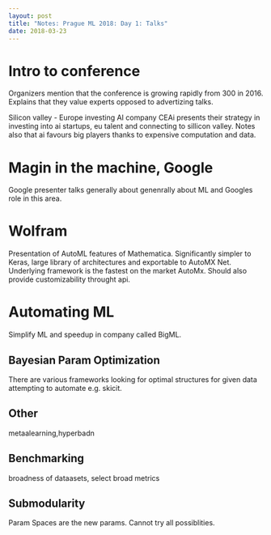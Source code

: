 ```yaml
---
layout: post
title: "Notes: Prague ML 2018: Day 1: Talks"
date: 2018-03-23
---
```


# Intro to conference
Organizers mention that the conference is growing rapidly from 300 in 2016. Explains that they value experts opposed to advertizing talks.

Silicon valley - Europe investing AI company CEAi presents their strategy in investing into ai startups, eu talent and connecting to sillicon valley. Notes also that ai favours big players thanks to expensive computation and data.

# Magin in the machine, Google
Google presenter talks generally about genenrally about ML and Googles role in this area.


# Wolfram
Presentation of AutoML features of Mathematica. Significantly simpler to Keras, large library of architectures and exportable to AutoMX Net. Underlying framework is the fastest on the market AutoMx. Should also provide customizability throught api.


# Automating ML

Simplify ML and speedup in company called BigML.

## Bayesian Param Optimization
There are various frameworks looking for optimal structures for given data attempting to automate e.g. skicit.

## Other
metaalearning,hyperbadn

## Benchmarking
broadness of dataasets, select broad metrics

## Submodularity

Param Spaces are the new params. Cannot try all possiblities. 

